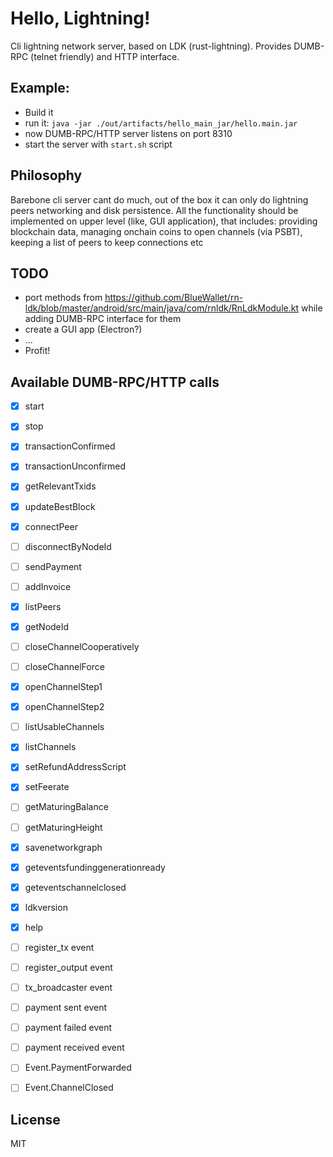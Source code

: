 # Hello, Lightning!

Cli lightning network server, based on LDK (rust-lightning).
Provides DUMB-RPC (telnet friendly) and HTTP interface.

## Example:

* Build it
* run it: `java -jar ./out/artifacts/hello_main_jar/hello.main.jar`
* now DUMB-RPC/HTTP server listens on port 8310
* start the server with `start.sh` script

## Philosophy

Barebone cli server cant do much, out of the box it can only do lightning peers networking and disk persistence.
All the functionality should be implemented on upper level (like, GUI application), that includes: providing blockchain data,
managing onchain coins to open channels (via PSBT), keeping a list of peers to keep connections etc 

## TODO

* port methods from https://github.com/BlueWallet/rn-ldk/blob/master/android/src/main/java/com/rnldk/RnLdkModule.kt while adding DUMB-RPC interface for them
* create a GUI app (Electron?)
* ...
* Profit!

## Available DUMB-RPC/HTTP calls

* [x] start
* [x] stop
* [x] transactionConfirmed
* [x] transactionUnconfirmed
* [x] getRelevantTxids
* [x] updateBestBlock
* [x] connectPeer
* [ ] disconnectByNodeId
* [ ] sendPayment
* [ ] addInvoice
* [x] listPeers
* [x] getNodeId
* [ ] closeChannelCooperatively
* [ ] closeChannelForce
* [x] openChannelStep1
* [x] openChannelStep2
* [ ] listUsableChannels
* [x] listChannels
* [x] setRefundAddressScript
* [x] setFeerate
* [ ] getMaturingBalance
* [ ] getMaturingHeight
* [x] savenetworkgraph
* [x] geteventsfundinggenerationready
* [x] geteventschannelclosed
* [x] ldkversion
* [x] help

* [ ] register_tx event
* [ ] register_output event
* [ ] tx_broadcaster event
* [ ] payment sent event
* [ ] payment failed event
* [ ] payment received event
* [ ] Event.PaymentForwarded
* [ ] Event.ChannelClosed

## License

MIT

